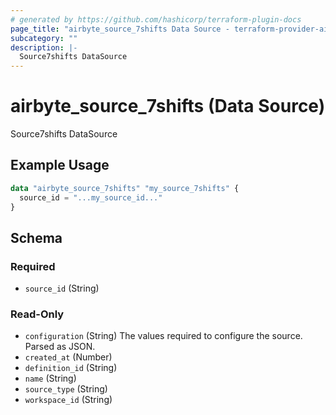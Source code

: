 ```yaml
---
# generated by https://github.com/hashicorp/terraform-plugin-docs
page_title: "airbyte_source_7shifts Data Source - terraform-provider-airbyte"
subcategory: ""
description: |-
  Source7shifts DataSource
---
```


# airbyte_source_7shifts (Data Source)

Source7shifts DataSource

## Example Usage

```terraform
data "airbyte_source_7shifts" "my_source_7shifts" {
  source_id = "...my_source_id..."
}
```

<!-- schema generated by tfplugindocs -->
## Schema

### Required

- `source_id` (String)

### Read-Only

- `configuration` (String) The values required to configure the source. Parsed as JSON.
- `created_at` (Number)
- `definition_id` (String)
- `name` (String)
- `source_type` (String)
- `workspace_id` (String)
